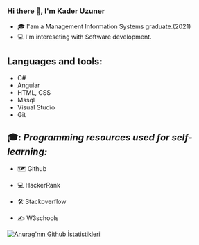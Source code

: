 ### Hi there 👋, I'm Kader Uzuner
* 🎓 I'am a Management Information Systems graduate.(2021)
* 💻 I'm intereseting with Software development.



## Languages and tools:
* C#
* Angular
* HTML, CSS
* Mssql
* Visual Studio
* Git

## 🎓: *Programming resources used for self-learning:*

* 🗺️ Github

* 💻 HackerRank

* 🛠️ Stackoverflow

* ✍️ W3schools




[![Anurag'nın Github İstatistikleri](https://github-readme-stats.vercel.app/api?username=kaderuzuner)](https://github.com/anuraghazra/github-readme-stats)
